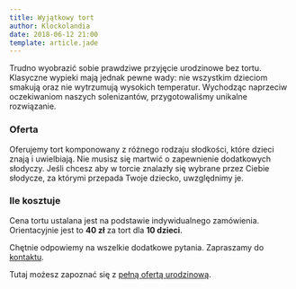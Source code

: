 ```yaml
---
title: Wyjątkowy tort
author: Klockolandia
date: 2018-06-12 21:00
template: article.jade
---
```


Trudno wyobrazić sobie prawdziwe przyjęcie urodzinowe bez tortu. 
Klasyczne wypieki mają jednak pewne wady: nie wszystkim dzieciom smakują oraz nie wytrzumują wysokich temperatur. 
Wychodząc naprzeciw oczekiwaniom naszych solenizantów, przygotowaliśmy unikalne rozwiązanie.

<span class="more"></span>

### Oferta

Oferujemy tort komponowany z różnego rodzaju słodkości, które dzieci znają i uwielbiają. Nie musisz się martwić o zapewnienie dodatkowych słodyczy. Jeśli chcesz aby w torcie znalazły się wybrane przez Ciebie słodycze, za którymi przepada Twoje dziecko, uwzględnimy je. 

### Ile kosztuje

Cena tortu ustalana jest na podstawie indywidualnego zamówienia. Orientacyjnie jest to **40 zł** za tort dla **10 dzieci**.

Chętnie odpowiemy na wszelkie dodatkowe pytania. Zapraszamy do [kontaktu](/#contact).

Tutaj możesz zapoznać się z [pełną ofertą urodzinową](../urodziny2).
